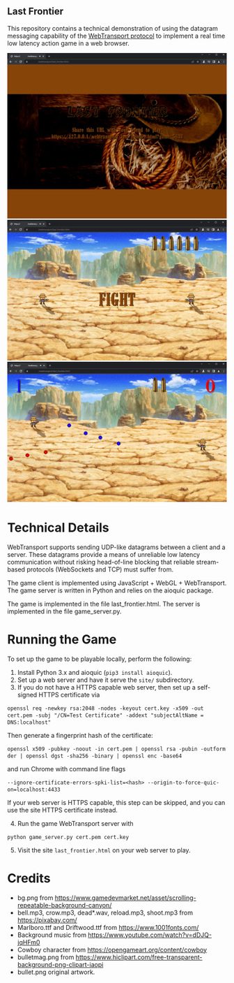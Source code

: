 Last Frontier
-------------

This repository contains a technical demonstration of using the datagram messaging capability of the [WebTransport protocol](https://www.w3.org/TR/webtransport/) to implement a real time low latency action game in a web browser.

![](screenshots/title_screen.jpg)
![](screenshots/intro.jpg)
![](screenshots/gameplay.jpg)

Technical Details
=================

WebTransport supports sending UDP-like datagrams between a client and a server. These datagrams provide a means of unreliable low latency communication without risking head-of-line blocking that reliable stream-based protocols (WebSockets and TCP) must suffer from.

The game client is implemented using JavaScript + WebGL + WebTransport. The game server is written in Python and relies on the aioquic package.

The game is implemented in the file last_frontier.html. The server is implemented in the file game_server.py.

Running the Game
================

To set up the game to be playable locally, perform the following:

1. Install Python 3.x and aioquic (`pip3 install aioquic`).
2. Set up a web server and have it serve the `site/` subdirectory.
3. If you do not have a HTTPS capable web server, then set up a self-signed HTTPS certificate via
```
openssl req -newkey rsa:2048 -nodes -keyout cert.key -x509 -out cert.pem -subj "/CN=Test Certificate" -addext "subjectAltName = DNS:localhost"
```
Then generate a fingerprint hash of the certificate:
```
openssl x509 -pubkey -noout -in cert.pem | openssl rsa -pubin -outform der | openssl dgst -sha256 -binary | openssl enc -base64
```
and run Chrome with command line flags
```
--ignore-certificate-errors-spki-list=<hash> --origin-to-force-quic-on=localhost:4433
```
If your web server is HTTPS capable, this step can be skipped, and you can use the site HTTPS certificate instead.

4. Run the game WebTransport server with
```
python game_server.py cert.pem cert.key
```
5. Visit the site `last_frontier.html` on your web server to play.

Credits
=======

- bg.png from https://www.gamedevmarket.net/asset/scrolling-repeatable-background-canyon/
- bell.mp3, crow.mp3, dead*.wav, reload.mp3, shoot.mp3 from https://pixabay.com/
- Marlboro.ttf and Driftwood.ttf from https://www.1001fonts.com/
- Background music from https://www.youtube.com/watch?v=dDJQ-jqHFm0
- Cowboy character from https://opengameart.org/content/cowboy
- bulletmag.png from https://www.hiclipart.com/free-transparent-background-png-clipart-iaopi
- bullet.png original artwork.

